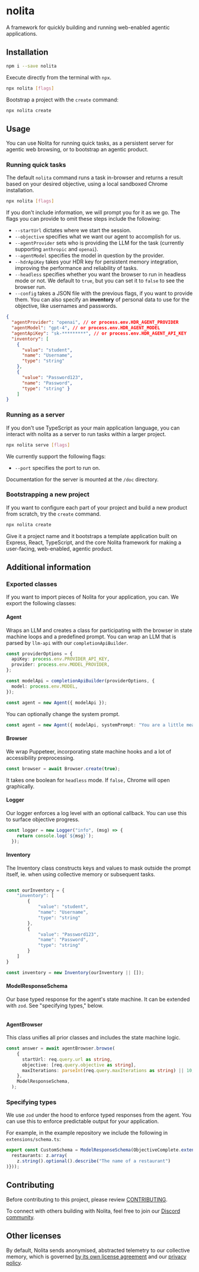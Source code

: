 # nolita

A framework for quickly building and running web-enabled agentic applications.

## Installation

```bash
npm i --save nolita
```

Execute directly from the terminal with `npx`.

```bash
npx nolita [flags]
```

Bootstrap a project with the `create` command:

```bash
npx nolita create
```

## Usage

You can use Nolita for running quick tasks, as a persistent server for agentic web browsing, or to bootstrap an agentic product.

### Running quick tasks

The default `nolita` command runs a task in-browser and returns a result based on your desired objective, using a local sandboxed Chrome installation.

```bash
npx nolita [flags]
```

If you don't include information, we will prompt you for it as we go. The flags you can provide to omit these steps include the following:

- `--startUrl` dictates where we start the session.
- `--objective` specifies what we want our agent to accomplish for us.
- `--agentProvider` sets who is providing the LLM for the task (currently supporting `anthropic` and `openai`).
- `--agentModel` specifies the model in question by the provider.
- `--hdrApiKey` takes your HDR key for persistent memory integration, improving the performance and reliability of tasks.
- `--headless` specifies whether you want the browser to run in headless mode or not. We default to `true`, but you can set it to `false` to see the browser run.
- `--config` takes a JSON file with the previous flags, if you want to provide them. You can also specify an **inventory** of personal data to use for the objective, like usernames and passwords.

```json
{
  "agentProvider": "openai", // or process.env.HDR_AGENT_PROVIDER
  "agentModel": "gpt-4", // or process.env.HDR_AGENT_MODEL
  "agentApiKey": "sk-*********", // or process.env.HDR_AGENT_API_KEY
  "inventory": [
    {  
      "value": "student", 
      "name": "Username", 
      "type": "string" 
    },
    { 
      "value": "Password123",
      "name": "Password",
      "type": "string" }
    ]
}
```

### Running as a server

If you don't use TypeScript as your main application language, you can interact with nolita as a server to run tasks within a larger project.

```bash
npx nolita serve [flags]
```

We currently support the following flags:

- `--port` specifies the port to run on.

Documentation for the server is mounted at the `/doc` directory.

### Bootstrapping a new project

If you want to configure each part of your project and build a new product from scratch, try the `create` command.

```bash
npx nolita create
```

Give it a project name and it bootstraps a template application built on Express, React, TypeScript, and the core Nolita framework for making a user-facing, web-enabled, agentic product.

## Additional information

### Exported classes

If you want to import pieces of Nolita for your application, you can. We export the following classes:

#### Agent

Wraps an LLM and creates a class for participating with the browser in state machine loops and a predefined prompt. You can wrap an LLM that is parsed by `llm-api` with our `completionApiBuilder`.

```ts
const providerOptions = {
  apiKey: process.env.PROVIDER_API_KEY,
  provider: process.env.MODEL_PROVIDER,
};

const modelApi = completionApiBuilder(providerOptions, {
  model: process.env.MODEL,
});

const agent = new Agent({ modelApi });
```

You can optionally change the system prompt.

```ts
const agent = new Agent({ modelApi, systemPrompt: "You are a little mean and sassy." });
```

#### Browser

We wrap Puppeteer, incorporating state machine hooks and a lot of accessibility preprocessing.

```ts
const browser = await Browser.create(true);
```

It takes one boolean for `headless` mode. If `false,` Chrome will open graphically.


#### Logger

Our logger enforces a log level with an optional callback. You can use this to surface objective progress.

```ts
const logger = new Logger("info", (msg) => {
    return console.log(`${msg}`);
  });
```

#### Inventory

The Inventory class constructs keys and values to mask outside the prompt itself, ie. when using collective memory or subsequent tasks.

```ts

const ourInventory = {
    "inventory": [
        { 
            "value": "student",
            "name": "Username",
            "type": "string" 
        },
        { 
            "value": "Password123",
            "name": "Password",
            "type": "string"
        }
    ]
}

const inventory = new Inventory(ourInventory || []);
```

#### ModelResponseSchema

Our base typed response for the agent's state machine. It can be extended with `zod`. See "specifying types," below.

```ts
```

#### AgentBrowser

This class unifies all prior classes and includes the state machine logic.

```ts
const answer = await agentBrowser.browse(
    {
      startUrl: req.query.url as string,
      objective: [req.query.objective as string],
      maxIterations: parseInt(req.query.maxIterations as string) || 10,
    },
    ModelResponseSchema,
  );
```

### Specifying types

We use `zod` under the hood to enforce typed responses from the agent. You can use this to enforce predictable output for your application.

For example, in the example repository we include the following in `extensions/schema.ts`:

```ts
export const CustomSchema = ModelResponseSchema(ObjectiveComplete.extend({
  restaurants: z.array(
    z.string().optional().describe("The name of a restaurant")
)}));
```

## Contributing

Before contributing to this project, please review [CONTRIBUTING](/CONTRIBUTING).

To connect with others building with Nolita, feel free to join our [Discord community](https://discord.gg/SpE7urUEmH).

## Other licenses

By default, Nolita sends anonymised, abstracted telemetry to our collective memory, which is governed [by its own license agreement](https://hdr.is/terms) and our [privacy policy](https://hdr.is/privacy).